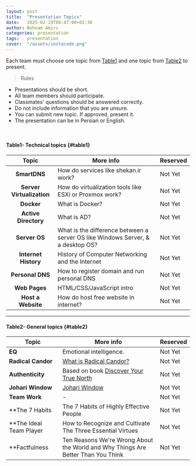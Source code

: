 ```yaml
---
layout: post
title:  "Presentation Topics"
date:   2025-02-19T08:47:00+03:30
author: Behnam Amiri
categories: presentation 
tags:	presentation
cover:  "/assets/instacode.png"
---
```


Each team must choose one topic from [Table1](#table1) and one topic from [Table2](#table2) to present.
> Rules
- Presentations should be short.
- All team members should participate.
- Classmates' questions should be answered correctly. 
- Do not include information that you are unsure.
- You can submit new topic. If approved, present it.
- The presentation can be in Persian or English.

<br>

#### Table1- Technical topics {#table1}

| Topic        | More info								        |  Reserved  |
|:------------:|------------------------------------------------|------------|
| **SmartDNS**   | How do services like shekan.ir work?| Not Yet |
| **Server Virtualization**   | How do virtualization tools like ESXi or Proxmox work?| Not Yet |
| **Docker**   | What is Docker?| Not Yet |
| **Active Directory**   | What is AD?| Not Yet |
| **Server OS**   | What is the difference between a server OS like Windows Server, & a desktop OS?| Not Yet |
| **Internet History**   | History of Computer Networking and the Internet| Not Yet |
| **Personal DNS**   | How to register domain and run personal DNS| Not Yet |
| **Web Pages**   | HTML/CSS/JavaScript intro| Not Yet |
| **Host a Website**   | How do host free website in internet?| Not Yet |

<hr>


#### Table2- General topics {#table2}

| Topic      |More info                         |  Reserved  |
|------------|----------------------------------|------------|
| **EQ**   | Emotional intelligence.| Not Yet |
| **Radical Candor**   | [What is Radical Candor?](https://www.radicalcandor.com/blog/what-is-radical-candor/)| Not Yet |
| **Authenticity**   | Based on book [Discover Your True North](https://discoveryourtruenorth.org/)| Not Yet |
| **Johari Window**   | [Johari Window](https://en.wikipedia.org/wiki/Johari_window)| Not Yet |
| **Team Work**    | -| Not Yet |
| **The 7 Habits   | The 7 Habits of Highly Effective People| Not Yet |
| **The Ideal Team Player   | How to Recognize and Cultivate The Three Essential Virtues| Not Yet |
| **Factfulness   | Ten Reasons We're Wrong About the World and Why Things Are Better Than You Think| Not Yet |
